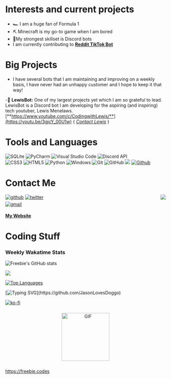 

# Interests and current projects
- 🏎 I am a huge fan of Formula 1
- ⛏ Minecraft is my go-to game when I am bored 
- 🤖My strongest skillset is Discord bots
- I am currently contributing to [**Reddit TikTok Bot**](https://github.com/elebumm/RedditVideoMakerBot/)

# Big Projects
- I have several bots that I am maintaining and improving on a weekly basis, I have never had an unhappy customer and I hope to keep it that way! 

-🌟 **LewisBot:** One of my largest projects yet which I am so grateful to lead. LewisBot is a Discord bot I am developing for the aspiring (and inspiring) tech youtuber, Lewis Menelaws. [**https://www.youtube.com/c/CodingwithLewis/**](https://youtu.be/3gjcY_00U1w) { [*Contact Lewis*](mailto:hi@lewismenelaws.com) }




# Tools and Languages

![SQLite](https://img.shields.io/badge/sqlite-%2307405e.svg?style=for-the-badge&logo=sqlite&logoColor=white) ![PyCharm](https://img.shields.io/badge/pycharm-143?style=for-the-badge&logo=pycharm&logoColor=black&color=black&labelColor=green) ![Visual Studio Code](https://img.shields.io/badge/Visual%20Studio%20Code-0078d7.svg?style=for-the-badge&logo=visual-studio-code&logoColor=white) ![Discord API](https://img.shields.io/badge/Discord%20API-%237289DA.svg?style=for-the-badge&logo=discord&logoColor=white)   
![CSS3](https://img.shields.io/badge/css3-%231572B6.svg?style=for-the-badge&logo=css3&logoColor=white) ![HTML5](https://img.shields.io/badge/html5-%23E34F26.svg?style=for-the-badge&logo=html5&logoColor=white)  ![Python](https://img.shields.io/badge/python-3670A0?style=for-the-badge&logo=python&logoColor=ffdd54) ![Windows](https://img.shields.io/badge/Windows-0078D6?style=for-the-badge&logo=windows&logoColor=white) ![Git](https://img.shields.io/badge/git-%23F05033.svg?style=for-the-badge&logo=git&logoColor=white) ![GitHub](https://img.shields.io/badge/github-%23121011.svg?style=for-the-badge&logo=github&logoColor=white)
![](https://visitor-badge.laobi.icu/badge?page_id=FreebieII.FreebieII)
[![Github](https://img.shields.io/github/followers/FreebieII?label=Follow&style=social)](https://github.com/FreebieII)


# Contact Me
<img align="right" src="https://lanyard-profile-readme.vercel.app/api/744998591365513227"/> 
<a href="https://github.com/FreebieII" target="_blank">
<img src=https://img.shields.io/badge/github-%2324292e.svg?&style=for-the-badge&logo=github&logoColor=white alt=github style="margin-bottom: 5px;" /></a>
<a href="https://twitter.com/FredzDev" target="_blank">
<img src=https://img.shields.io/badge/twitter-%2300acee.svg?&style=for-the-badge&logo=twitter&logoColor=white alt=twitter style="margin-bottom: 5px;" /></a>
<a href="mailto:fred.zapke@outlook.com" target="_blank"><br>
<img src=https://img.shields.io/badge/Gmail-D14836?style=for-the-badge&logo=gmail&logoColor=white alt=gmail style="margin-bottom: 5px;" /></a><br>

[**My Website**](https://freebie.codes)



# Coding Stuff
### Weekly Wakatime Stats
![Freebie's GitHub stats](https://github-readme-stats.vercel.app/api?username=freebieii&count_private=true&show_icons=true&bg_color=1D223C&title_color=e7c8a2&text_color=fde7c6&icon_color=2596be)

<a href="https://wakatime.com/@Freebie0005">
  <img src="https://github-readme-stats.vercel.app/api/wakatime?username=Freebie0005&show_icons=true&hide_border=false&bg_color=1D223C&title_color=e7c8a2&text_color=fde7c6&icon_color=2596be">
</a> 

[![Top Languages](https://github-readme-stats.vercel.app/api/top-langs/?username=freebieii&bg_color=1D223C&title_color=e7c8a2&text_color=fde7c6&icon_color=2596be)](https://github.com/anuraghazra/github-readme-stats)

  
[![Typing SVG](https://readme-typing-svg.herokuapp.com?font=Signika&color=%23e7c8a2&size=30&duration=7000&center=true&multiline=true&width=620&height=90&lines=+Hey%2C+Enjoy+my+work?;+Feel+free+to+buy+me+a+coffee!)](https://github.com/JasonLovesDoggo)
 
 
[![ko-fi](https://ko-fi.com/img/githubbutton_sm.svg)](https://ko-fi.com/O4O3609IG)


<p align="center">
<img src="https://cdn.discordapp.com/attachments/863842742195322920/871857022612697138/0b2f8f4c34bb02bfcdfd77f04824978a.gif" alt="GIF" height="150" style="vertical-align:center; margin:10px">
</p>

https://freebie.codes
